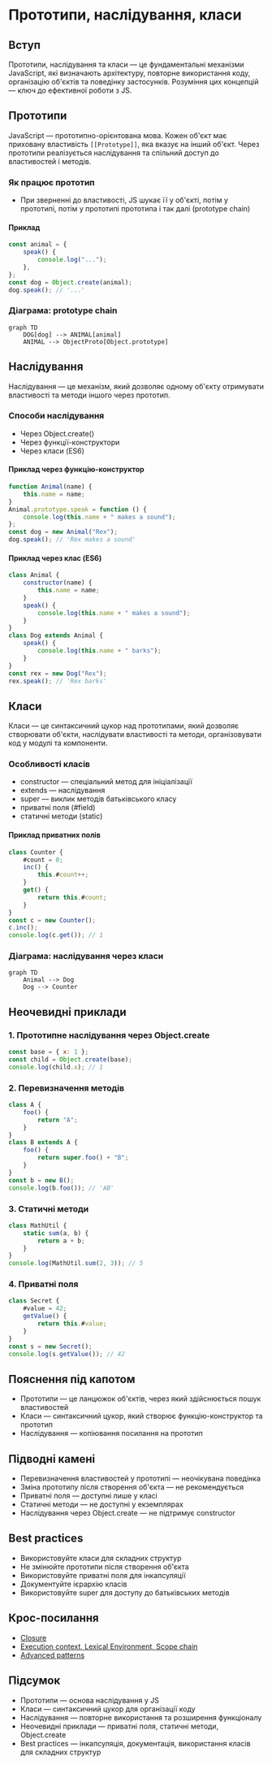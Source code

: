 # Прототипи, наслідування, класи

## Вступ

Прототипи, наслідування та класи — це фундаментальні механізми JavaScript, які визначають архітектуру, повторне використання коду, організацію об'єктів та поведінку застосунків. Розуміння цих концепцій — ключ до ефективної роботи з JS.

## Прототипи

JavaScript — прототипно-орієнтована мова. Кожен об'єкт має приховану властивість `[[Prototype]]`, яка вказує на інший об'єкт. Через прототипи реалізується наслідування та спільний доступ до властивостей і методів.

### Як працює прототип

-   При зверненні до властивості, JS шукає її у об'єкті, потім у прототипі, потім у прототипі прототипа і так далі (prototype chain)

#### Приклад

```js
const animal = {
    speak() {
        console.log("...");
    },
};
const dog = Object.create(animal);
dog.speak(); // '...'
```

### Діаграма: prototype chain

```mermaid
graph TD
    DOG[dog] --> ANIMAL[animal]
    ANIMAL --> ObjectProto[Object.prototype]
```

## Наслідування

Наслідування — це механізм, який дозволяє одному об'єкту отримувати властивості та методи іншого через прототип.

### Способи наслідування

-   Через Object.create()
-   Через функції-конструктори
-   Через класи (ES6)

#### Приклад через функцію-конструктор

```js
function Animal(name) {
    this.name = name;
}
Animal.prototype.speak = function () {
    console.log(this.name + " makes a sound");
};
const dog = new Animal("Rex");
dog.speak(); // 'Rex makes a sound'
```

#### Приклад через клас (ES6)

```js
class Animal {
    constructor(name) {
        this.name = name;
    }
    speak() {
        console.log(this.name + " makes a sound");
    }
}
class Dog extends Animal {
    speak() {
        console.log(this.name + " barks");
    }
}
const rex = new Dog("Rex");
rex.speak(); // 'Rex barks'
```

## Класи

Класи — це синтаксичний цукор над прототипами, який дозволяє створювати об'єкти, наслідувати властивості та методи, організовувати код у модулі та компоненти.

### Особливості класів

-   constructor — спеціальний метод для ініціалізації
-   extends — наслідування
-   super — виклик методів батьківського класу
-   приватні поля (#field)
-   статичні методи (static)

#### Приклад приватних полів

```js
class Counter {
    #count = 0;
    inc() {
        this.#count++;
    }
    get() {
        return this.#count;
    }
}
const c = new Counter();
c.inc();
console.log(c.get()); // 1
```

### Діаграма: наслідування через класи

```mermaid
graph TD
    Animal --> Dog
    Dog --> Counter
```

## Неочевидні приклади

### 1. Прототипне наслідування через Object.create

```js
const base = { x: 1 };
const child = Object.create(base);
console.log(child.x); // 1
```

### 2. Перевизначення методів

```js
class A {
    foo() {
        return "A";
    }
}
class B extends A {
    foo() {
        return super.foo() + "B";
    }
}
const b = new B();
console.log(b.foo()); // 'AB'
```

### 3. Статичні методи

```js
class MathUtil {
    static sum(a, b) {
        return a + b;
    }
}
console.log(MathUtil.sum(2, 3)); // 5
```

### 4. Приватні поля

```js
class Secret {
    #value = 42;
    getValue() {
        return this.#value;
    }
}
const s = new Secret();
console.log(s.getValue()); // 42
```

## Пояснення під капотом

-   Прототипи — це ланцюжок об'єктів, через який здійснюється пошук властивостей
-   Класи — синтаксичний цукор, який створює функцію-конструктор та прототип
-   Наслідування — копіювання посилання на прототип

## Підводні камені

-   Перевизначення властивостей у прототипі — неочікувана поведінка
-   Зміна прототипу після створення об'єкта — не рекомендується
-   Приватні поля — доступні лише у класі
-   Статичні методи — не доступні у екземплярах
-   Наслідування через Object.create — не підтримує constructor

## Best practices

-   Використовуйте класи для складних структур
-   Не змінюйте прототипи після створення об'єкта
-   Використовуйте приватні поля для інкапсуляції
-   Документуйте ієрархію класів
-   Використовуйте super для доступу до батьківських методів

## Крос-посилання

-   [Closure](./06-closure.md)
-   [Execution context, Lexical Environment, Scope chain](./02-execution-context.md)
-   [Advanced patterns](./13-advanced-patterns.md)

## Підсумок

-   Прототипи — основа наслідування у JS
-   Класи — синтаксичний цукор для організації коду
-   Наслідування — повторне використання та розширення функціоналу
-   Неочевидні приклади — приватні поля, статичні методи, Object.create
-   Best practices — інкапсуляція, документація, використання класів для складних структур
